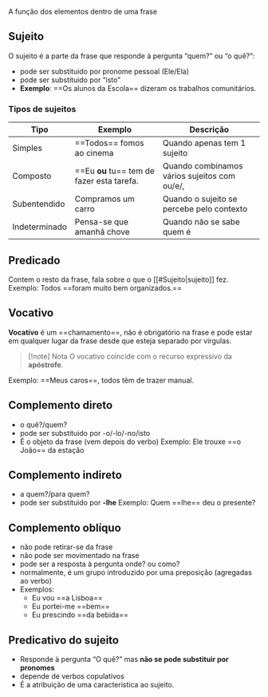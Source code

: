 A função dos elementos dentro de uma frase
## Sujeito

O sujeito é a parte da frase que responde à pergunta “quem?” ou “o quê?”:
- pode ser substituido por pronome pessoal (Ele/Ela)
- pode ser substituido por “isto”
- **Exemplo**: ==Os alunos da Escola== dizeram os trabalhos comunitários.
### Tipos de sujeitos

| Tipo          | Exemplo                                    | Descrição                                    |
| ------------- | ------------------------------------------ | -------------------------------------------- |
| Simples       | ==Todos== fomos ao cinema                  | Quando apenas tem 1 sujeito                  |
| Composto      | ==Eu **ou** tu== tem de fazer esta tarefa. | Quando combinamos vários sujeitos com ou/e/, |
| Subentendido  | Compramos um carro                         | Quando o sujeito se percebe pelo contexto    |
| Indeterminado | Pensa-se que amanhã chove                  | Quando não se sabe quem é                    |

## Predicado

Contem o resto da frase, fala sobre o que o [[#Sujeito|sujeito]] fez. Exemplo: Todos ==foram muito bem organizados.==

## Vocativo

**Vocativo** é um ==chamamento==, não é obrigatório na frase e pode estar em qualquer lugar da frase desde que esteja separado por virgulas.

> [!note] Nota
> O vocativo coincide com o recurso expressivo da **apóstrofe**.

Exemplo: ==Meus caros==, todos têm de trazer manual.

## Complemento direto

- o quê?/quem?
- pode ser substituido por -o/-lo/-no/isto
- É o objeto da frase (vem depois do verbo)
Exemplo: Ele trouxe ==o João== da estação

## Complemento indireto

- a quem?/para quem?
- pode ser substituido por **-lhe**
Exemplo: Quem ==lhe== deu o presente?

## Complemento oblíquo

- não pode retirar-se da frase
- não pode ser movimentado na frase
- pode ser a resposta à pergunta onde? ou como?
- normalmente, é um grupo introduzido por uma preposição (agregadas ao verbo)
- Exemplos:
	- Eu vou ==a Lisboa==
	- Eu portei-me ==bem==
	- Eu prescindo ==da bebida==
## Predicativo do sujeito

- Responde à pergunta “O quê?” mas **não se pode substituir por pronomes**
- depende de verbos copulativos
- É a atribuição de uma caracteristica ao sujeito.